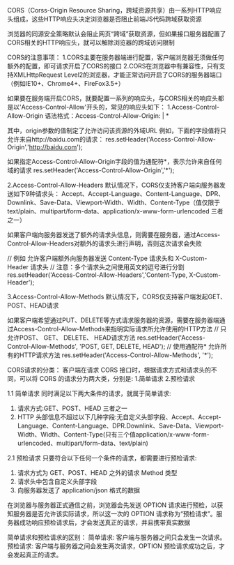 CORS（Corss-Origin Resource Sharing，跨域资源共享）由一系列HTTP响应头组成，这些HTTP响应头决定浏览器是否阻止前端JS代码跨域获取资源

浏览器的同源安全策略默认会阻止网页“跨域”获取资源，但如果接口服务器配置了CORS相关的HTTP响应头，就可以解除浏览器的跨域访问限制

CORS的注意事项：
1.CORS主要在服务器端进行配置，客户端浏览器无须做任何额外的配置，即可请求开启了CORS的接口
2.CORS在浏览器中有兼容性，只有支持XMLHttpRequest Level2的浏览器，才能正常访问开启了CORS的服务器端口（例如IE10+、Chrome4+、FireFox3.5+） 

如果要在服务端开启CORS，就要配置一系列的响应头，与CORS相关的响应头都是以'Access-Control-Allow'开头的，常见的响应头如下：
1.Access-Control-Allow-Origin
语法格式：Access-Control-Allow-Origin: <origin> | *

其中，origin参数的值制定了允许访问该资源的外域URL
例如，下面的字段值将只允许来自http://baidu.com的请求：
res.setHeader('Access-Control-Allow-Origin','http://baidu.com');

如果指定Access-Control-Allow-Origin字段的值为通配符*，表示允许来自任何域的请求
res.setHeader('Access-Control-Allow-Origin','*');

2.Access-Control-Allow-Headers
默认情况下，CORS仅支持客户端向服务器发送如下9种请求头：
Accept、Accept-Language、Content-Language、DPR、Downlink、Save-Data、Viewport-Width、Width、Content-Type（值仅限于text/plain、multipart/form-data、application/x-www-form-urlencoded 三者之一）

如果客户端向服务器发送了额外的请求头信息，则需要在服务器，通过Access-Control-Allow-Headers对额外的请求头进行声明，否则这次请求会失败

// 例如 允许客户端额外向服务器发送 Content-Type 请求头和 X-Custom-Header 请求头
// 注意：多个请求头之间使用英文的逗号进行分割
res.setHeader('Access-Control-Allow-Headers','Content-Type, X-Custom-Header');

3.Access-Control-Allow-Methods
默认情况下，CORS仅支持客户端发起GET、POST、HEAD请求

如果客户端希望通过PUT、DELETE等方式请求服务器的资源，需要在服务器端通过Access-Control-Allow-Methods来指明实际请求所允许使用的HTTP方法
// 只允许POST、 GET、 DELETE、 HEAD请求方法
res.setHeader('Access-Control-Allow-Methods', 'POST, GET, DELETE, HEAD');
// 使用通配符* 允许所有的HTTP请求方法
res.setHeader('Access-Control-Allow-Methods', '*');



CORS请求的分类：
客户端在请求 CORS 接口时，根据请求方式和请求头的不同，可以将 CORS 的请求分为两大类，分别是:
1.简单请求
2.预检请求

1.1 简单请求
同时满足以下两大条件的请求，就属于简单请求:
1) 请求方式:GET、POST、HEAD 三者之一
2) HTTP 头部信息不超过以下几种字段:无自定义头部字段、Accept、Accept-Language、Content-Language、DPR.Downlink、Save-Data、Viewport-Width、Width、Content-Type(只有三个值application/x-www-form-urlencoded、multipart/form-data、text/plain)

2.1 预检请求
只要符合以下任何一个条件的请求，都需要进行预检请求:
1) 请求方式为 GET、POST、HEAD 之外的请求 Method 类型
2) 请求头中包含自定义头部字段
3) 向服务器发送了 application/json 格式的数据

在浏览器与服务器正式通信之前，浏览器会先发送 OPTION 请求进行预检，以获知服务器是否允许该实际请求，所以这一次的 OPTION 请求称为“预检请求”。服务器成功响应预检请求后，才会发送真正的请求，并且携带真实数据

简单请求和预检请求的区别：
简单请求: 客户端与服务器之间只会发生一次请求。
预检请求: 客户端与服务器之间会发生两次请求，OPTION 预检请求成功之后，才会发起真正的请求。